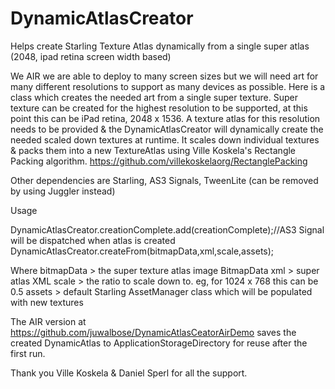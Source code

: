 DynamicAtlasCreator
===================

Helps create Starling Texture Atlas dynamically from a single super atlas (2048, ipad retina screen width based)

We AIR we are able to deploy to many screen sizes but we will need art for many different resolutions to support as
many devices as possible. Here is a class which creates the needed art from a single super texture. Super texture
can be created for the highest resolution to be supported, at this point this can be iPad retina, 2048 x 1536. A
texture atlas for this resolution needs to be provided & the DynamicAtlasCreator will dynamically create the needed
scaled down textures at runtime. It scales down individual textures & packs them into a new TextureAtlas using Ville 
Koskela's Rectangle Packing algorithm.
https://github.com/villekoskelaorg/RectanglePacking

Other dependencies are Starling, AS3 Signals, TweenLite (can be removed by using Juggler instead)

Usage

DynamicAtlasCreator.creationComplete.add(creationComplete);//AS3 Signal will be dispatched when atlas is created
DynamicAtlasCreator.createFrom(bitmapData,xml,scale,assets);

Where
bitmapData > the super texture atlas image BitmapData
xml > super atlas XML
scale > the ratio to scale down to. eg, for 1024 x 768 this can be 0.5
assets > default Starling AssetManager class which will be populated with new textures

The AIR version at https://github.com/juwalbose/DynamicAtlasCeatorAirDemo saves the created DynamicAtlas to 
ApplicationStorageDirectory for reuse after the first run.

Thank you Ville Koskela & Daniel Sperl for all the support.
